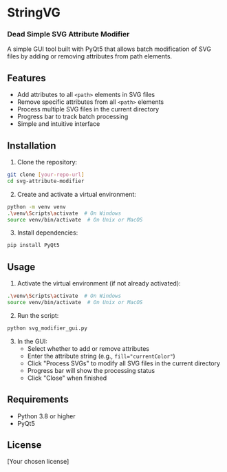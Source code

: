 # StringVG
### Dead Simple SVG Attribute Modifier

A simple GUI tool built with PyQt5 that allows batch modification of SVG files by adding or removing attributes from path elements.

## Features

- Add attributes to all `<path>` elements in SVG files
- Remove specific attributes from all `<path>` elements
- Process multiple SVG files in the current directory
- Progress bar to track batch processing
- Simple and intuitive interface

## Installation

1. Clone the repository:
```bash
git clone [your-repo-url]
cd svg-attribute-modifier
```

2. Create and activate a virtual environment:
```bash
python -m venv venv
.\venv\Scripts\activate  # On Windows
source venv/bin/activate  # On Unix or MacOS
```

3. Install dependencies:
```bash
pip install PyQt5
```

## Usage

1. Activate the virtual environment (if not already activated):
```bash
.\venv\Scripts\activate  # On Windows
source venv/bin/activate  # On Unix or MacOS
```

2. Run the script:
```bash
python svg_modifier_gui.py
```

3. In the GUI:
   - Select whether to add or remove attributes
   - Enter the attribute string (e.g., `fill="currentColor"`)
   - Click "Process SVGs" to modify all SVG files in the current directory
   - Progress bar will show the processing status
   - Click "Close" when finished

## Requirements

- Python 3.8 or higher
- PyQt5

## License

[Your chosen license]
